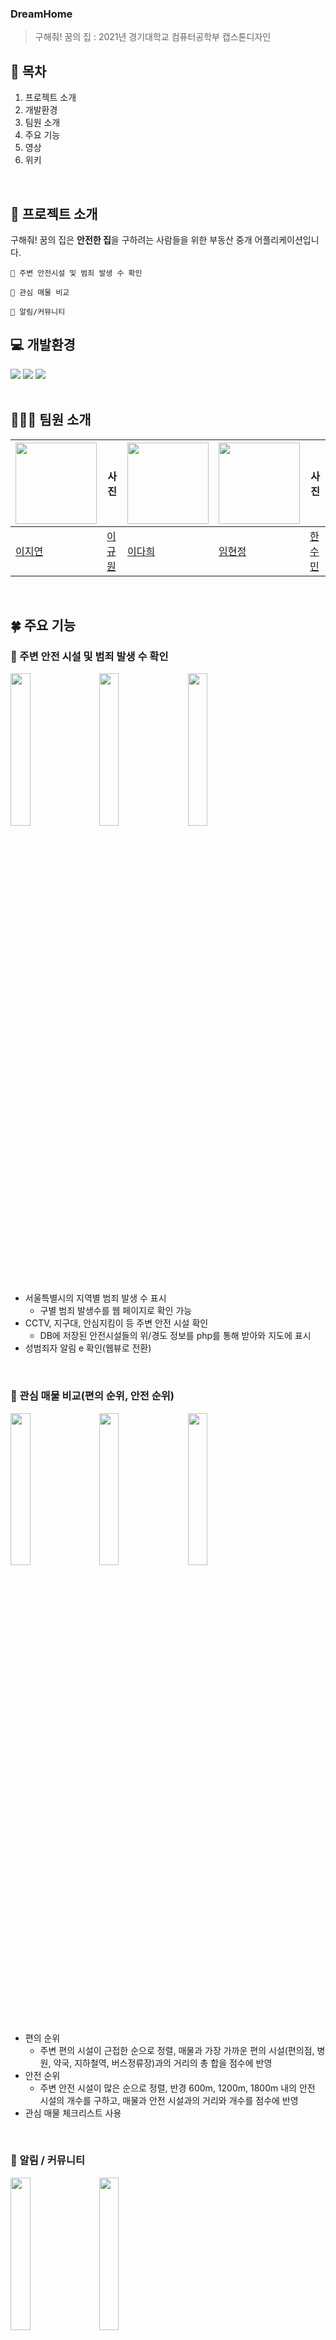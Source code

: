 ### DreamHome
>구해줘! 꿈의 집 : 2021년 경기대학교 컴퓨터공학부 캡스톤디자인

## 🔎 목차
1. 프로젝트 소개
1. 개발환경
1. 팀원 소개
2. 주요 기능
3. 영상
4. 위키
</br>

## 🏡 프로젝트 소개

구해줘! 꿈의 집은 **안전한 집**을 구하려는 사람들을 위한 부동산 중개 어플리케이션입니다.
~~~
🔎 주변 안전시설 및 범죄 발생 수 확인

💓 관심 매물 비교

🔔 알림/커뮤니티
~~~

## 💻 개발환경
<div>
<img src="https://img.shields.io/badge/Android Studio-3DDC84?style=for-the-badge&logo=android&logoColor=white">
<img src="https://img.shields.io/badge/MYSQL-4479A1?style=for-the-badge&logo=mysql&logoColor=white">
<img src="https://img.shields.io/badge/Naver Cloud Platform-03C75A?style=for-the-badge&logo=naver&logoColor=white">
</div>

<br>

## 🙍🏻‍♀️ 팀원 소개
|<img src="https://user-images.githubusercontent.com/74610908/181160754-ebc6b787-073c-4d27-9991-8359c68ab88b.png" height="130px">|사진|<img src="https://user-images.githubusercontent.com/74610908/181162152-baef5451-6996-462c-8b4d-81c57e867eb9.png" height="130px">|<img src="https://user-images.githubusercontent.com/74610908/181161796-868c3f3c-3c07-4043-a223-a51c4e57af5a.png" height="130px">|사진|
|---|---|---|---|---|
|[이지연](https://github.com/thegreatjy)|[이규원]()|[이다희](https://github.com/LeeDahee23)|[임현정](https://github.com/guswjd1gh)|[한수민]()|
</br>

## 🍀 주요 기능
### 🔎 주변 안전 시설 및 범죄 발생 수 확인
<img src = "https://user-images.githubusercontent.com/82389864/180979917-4cbbffe4-594e-44e3-a074-0720377badad.jpg" width="25%">&nbsp;&nbsp;&nbsp;&nbsp;<img src = "https://user-images.githubusercontent.com/82389864/180979881-af136182-177b-41b3-b80e-28de75d2fe66.jpg" width="25%">&nbsp;&nbsp;&nbsp;&nbsp;<img src = "https://user-images.githubusercontent.com/82389864/180979941-f9d4fa5f-3296-49be-80e1-7f79869f4121.jpg" width="25%">

 * 서울특별시의 지역별 범죄 발생 수 표시
   - 구별 범죄 발생수를 웹 페이지로 확인 가능
 * CCTV, 지구대, 안심지킴이 등 주변 안전 시설 확인
   - DB에 저장된 안전시설들의 위/경도 정보를 php를 통해 받아와 지도에 표시
 * 성범죄자 알림 e 확인(웹뷰로 전환)
<br/>

### 💓 관심 매물 비교(편의 순위, 안전 순위)

<img src = "https://user-images.githubusercontent.com/82389864/180982555-2b4d47f7-1c91-4cc4-aa34-076b81e0cd1d.jpg" width="25%">&nbsp;&nbsp;&nbsp;&nbsp;<img src = "https://user-images.githubusercontent.com/82389864/181157089-87641346-1fb5-4d70-8714-bafbc779fb54.jpg" width="25%">&nbsp;&nbsp;&nbsp;&nbsp;<img src = "https://user-images.githubusercontent.com/82389864/180982437-0ee6de98-3b4e-4028-9b78-81f45dd61c09.jpg" width="25%">

 * 편의 순위
   - 주변 편의 시설이 근접한 순으로 정렬, 매물과 가장 가까운 편의 시설(편의점, 병원, 약국, 지하철역, 버스정류장)과의 거리의 총 합을 점수에 반영
 * 안전 순위
   - 주변 안전 시설이 많은 순으로 정렬, 반경 600m, 1200m, 1800m 내의 안전 시설의 개수를 구하고, 매물과 안전 시설과의 거리와 개수를 점수에 반영
 * 관심 매물 체크리스트 사용
<br/>

### 🔔 알림 / 커뮤니티

<img src = "https://user-images.githubusercontent.com/82389864/180982709-96835433-546d-46ef-af6c-38a2e4a5e1af.jpg" width="25%">&nbsp;&nbsp;&nbsp;&nbsp;<img src="https://user-images.githubusercontent.com/82389864/181164319-cf5fb74d-fa12-41ca-8d04-d700ff2d1f65.png" width="25%">
 * 커뮤니티에 글을 작성하며 소통
 * 사용자가 설정한 지역의 매물 알림을 받을 수 있음


</br>

## 🎬 영상
[![Video Label](http://img.youtube.com/vi/DXNS8jskvwo/0.jpg)](https://youtu.be/DXNS8jskvwo?t=648)
</br>
>클릭하여 시연 영상과 설명을 볼 수 있습니다.

## 📚 위키
- [노션](https://relic-name-905.notion.site/77203de927f341edb4cf98fcb0274944)
